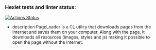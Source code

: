 ### Hexlet tests and linter status:
[![Actions Status](https://github.com/fairwind2k/backend-project-4/actions/workflows/hexlet-check.yml/badge.svg)](https://github.com/fairwind2k/backend-project-4/actions)

-  description
PageLoader is a CL utility that downloads pages from the Internet and saves them on your computer. Along with the page, it downloads all resources (images, styles and js) making it possible to open the page without the Internet.